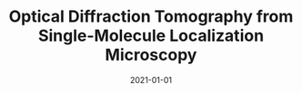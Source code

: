 ---
title: "Optical Diffraction Tomography from Single-Molecule Localization Microscopy"
collection: publications
permalink: /publication/2021-01-01-Optical-Diffraction-Tomography-from-Single-Molecule-Localization-Microscopy
category: 'preprint'
date: 2021-01-01
venue: 'Under review'
citation: ' T.-a. Pham,  E. Soubies,  F. Soulez,  M. Unser, "Optical Diffraction Tomography from Single-Molecule Localization Microscopy." <i>Under review</i>, 2021.'
---